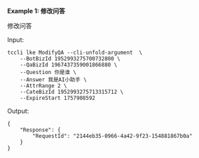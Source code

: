 **Example 1: 修改问答**

修改问答

Input: 

```
tccli lke ModifyQA --cli-unfold-argument  \
    --BotBizId 1952993275700732800 \
    --QaBizId 1967437359001866880 \
    --Question 你是谁 \
    --Answer 我是AI小助手 \
    --AttrRange 2 \
    --CateBizId 1952993275713315712 \
    --ExpireStart 1757908592
```

Output: 
```
{
    "Response": {
        "RequestId": "2144eb35-0966-4a42-9f23-154881867b0a"
    }
}
```

